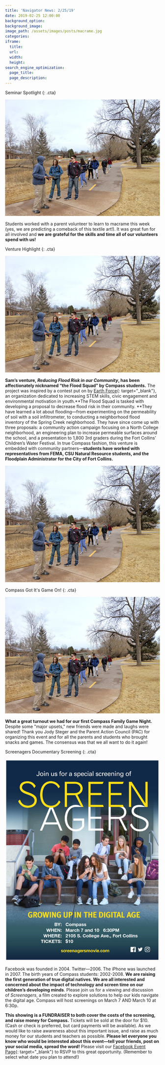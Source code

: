 ```yaml
---
title: 'Navigator News: 2/25/19'
date: 2019-02-25 12:00:00
background_option:
background_image:
image_path: /assets/images/posts/macrame.jpg
categories:
iframe:
  title:
  url:
  width:
  height:
search_engine_optimization:
  page_title:
  page_description:
---
```


Seminar Spotlight
{: .cta}

![](/assets/images/unnamed-10.jpg)

Students worked with a parent volunteer to learn to macrame this week (yes, we are predicting a comeback of this textile art!). It was great fun for all involved and&nbsp;**we are grateful for the skills and time all of our volunteers spend with us!**

Venture Highlight
{: .cta}

![](/assets/images/unnamed-10.jpg)

**Sam’s venture,&nbsp;*Reducing Flood Risk in our Community*, has been affectionately nicknamed “the Flood Squad” by Compass students.**&nbsp;The project was inspired by a contest put on by&nbsp;[Earth Force](https://compassfortcollins.us14.list-manage.com/track/click?u=f92353bb4e553c0be87c16d55&amp;id=899b0d54bf&amp;e=46f52667a0){: target="_blank"}, an organization dedicated to increasing STEM skills, civic engagement and environmental motivation in youth.**The Flood Squad is tasked with developing a proposal to decrease flood risk in their community.&nbsp;**They have learned a lot about flooding—from experimenting on the permeability of soil with a soil infiltrometer, to conducting a neighborhood flood inventory of the Spring Creek neighborhood. They have since come up with three proposals: a community action campaign focusing on a North College neighborhood, an engineering plan to increase permeable surfaces around the school, and a presentation to 1,800 3rd graders during the Fort Collins’ Children’s Water Festival. In true Compass fashion, this venture is embedded with community partners—**students have worked with representatives from FEMA, CSU Natural Resource students, and the Floodplain Administrator for the City of Fort Collins.**

![](/assets/images/unnamed-10.jpg)

Compass Got It's Game On!
{: .cta}

![](/assets/images/unnamed-10.jpg)

**What a great turnout we had for our first Compass Family Game Night.** Despite some "major upsets," new friends were made and laughs were shared! Thank you Jody Steger and the Parent Action Council (PAC) for organizing this event and for all the parents and students who brought snacks and games. The consensus was that we all want to do it again!

Screenagers Documentary Screening
{: .cta}

![](/assets/images/unnamed.png)

Facebook was founded in 2004. Twitter—2006. The iPhone was launched in 2007. The birth years of Compass students: 2002-2008.&nbsp;**We are raising the first generation of true digital natives. We are all interested and concerned about the impact of technology and screen time on our children’s developing minds**. Please join us for a viewing and discussion of&nbsp;*Screenagers*, a film created to explore solutions to help our kids navigate the digital age. Compass will host screenings on March 7 AND March 10 at 6:30p.

**This showing is a FUNDRAISER to both cover the costs of the screening, and raise money for Compass.**&nbsp;Tickets will be sold at the door for $10. (Cash or check is preferred, but card payments will be available). As we would like to raise awareness about this important issue, and raise as much money for our students and teachers as possible.&nbsp;**Please let everyone you know who would be interested about this event—tell your friends, post on your social media, spread the word!**&nbsp;Please visit our&nbsp;[Facebook Event Page](https://compassfortcollins.us14.list-manage.com/track/click?u=f92353bb4e553c0be87c16d55&amp;id=e858b39c91&amp;e=46f52667a0){: target="_blank"}&nbsp;to RSVP to this great opportunity. (Remember to select what date you plan to attend!)